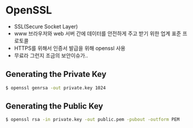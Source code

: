 # OpenSSL
- SSL(Secure Socket Layer)
- www 브라우저와 web 서버 간에 데이터를 안전하게 주고 받기 위한 업계 표준 프로토콜
- HTTPS를 위해서 인증서 발급을 위해 openssl 사용
- 무료라 그런지 조금의 보안이슈가..

## Generating the Private Key
```bash
$ openssl genrsa -out private.key 1024
```

## Generating the Public Key
```bash
$ openssl rsa -in private.key -out public.pem -pubout -outform PEM
```
